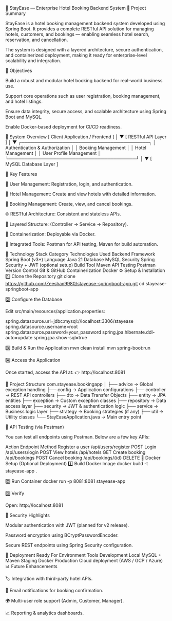 🏨 StayEase — Enterprise Hotel Booking Backend System
📄 Project Summary

StayEase is a hotel booking management backend system developed using Spring Boot.
It provides a complete RESTful API solution for managing hotels, customers, and bookings — enabling seamless hotel search, reservation, and cancellation.

The system is designed with a layered architecture, secure authentication, and containerized deployment, making it ready for enterprise-level scalability and integration.

🎯 Objectives

Build a robust and modular hotel booking backend for real-world business use.

Support core operations such as user registration, booking management, and hotel listings.

Ensure data integrity, secure access, and scalable architecture using Spring Boot and MySQL.

Enable Docker-based deployment for CI/CD readiness.

🧠 System Overview
[ Client Application / Frontend ]
            │
            ▼
     [ RESTful API Layer ]
            │
            ▼
┌────────────────────────────────────────┐
│   Authentication & Authorization       │
│   Booking Management                   │
│   Hotel Management                     │
│   User Profile Management              │
└────────────────────────────────────────┘
            │
            ▼
     [ MySQL Database Layer ]

🚀 Key Features

👤 User Management: Registration, login, and authentication.

🏨 Hotel Management: Create and view hotels with detailed information.

📅 Booking Management: Create, view, and cancel bookings.

🌐 RESTful Architecture: Consistent and stateless APIs.

🧱 Layered Structure: (Controller → Service → Repository).

🐳 Containerization: Deployable via Docker.

🧰 Integrated Tools: Postman for API testing, Maven for build automation.

🧩 Technology Stack
Category	Technologies Used
Backend Framework	Spring Boot (v3+)
Language	Java 21
Database	MySQL
Security	Spring Security + JWT (optional setup)
Build Tool	Maven
API Testing	Postman
Version Control	Git & GitHub
Containerization	Docker
⚙️ Setup & Installation
1️⃣ Clone the Repository
git clone https://github.com/Zeeshan9980/stayease-springboot-app.git
cd stayease-springboot-app

2️⃣ Configure the Database

Edit src/main/resources/application.properties:

spring.datasource.url=jdbc:mysql://localhost:3306/stayease
spring.datasource.username=root
spring.datasource.password=your_password
spring.jpa.hibernate.ddl-auto=update
spring.jpa.show-sql=true

3️⃣ Build & Run the Application
mvn clean install
mvn spring-boot:run

4️⃣ Access the Application

Once started, access the API at:
👉 http://localhost:8081

🧭 Project Structure
com.stayease.bookingapp
│
├── advice              → Global exception handling
├── config              → Application configurations
├── controller          → REST API controllers
├── dto                 → Data Transfer Objects
├── entity              → JPA entities
├── exception           → Custom exception classes
├── repository          → Data access layer
├── security            → JWT & authentication logic
├── service             → Business logic layer
├── strategy            → Booking strategies (if any)
├── util                → Utility classes
└── StayEaseApplication.java → Main entry point

🧪 API Testing (via Postman)

You can test all endpoints using Postman.
Below are a few key APIs:

Action	Endpoint	Method
Register a user	/api/users/register	POST
Login	/api/users/login	POST
View hotels	/api/hotels	GET
Create booking	/api/bookings	POST
Cancel booking	/api/bookings/{id}	DELETE
🐳 Docker Setup (Optional Deployment)
1️⃣ Build Docker Image
docker build -t stayease-app .

2️⃣ Run Container
docker run -p 8081:8081 stayease-app

3️⃣ Verify

Open: http://localhost:8081

🔐 Security Highlights

Modular authentication with JWT (planned for v2 release).

Password encryption using BCryptPasswordEncoder.

Secure REST endpoints using Spring Security configuration.

🧾 Deployment Ready For
Environment	Tools
Development	Local MySQL + Maven
Staging	Docker
Production	Cloud deployment (AWS / GCP / Azure)
📊 Future Enhancements

🏷️ Integration with third-party hotel APIs.

💬 Email notifications for booking confirmation.

🌍 Multi-user role support (Admin, Customer, Manager).

📈 Reporting & analytics dashboards.
